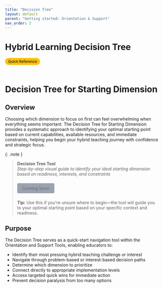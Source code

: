 ```yaml
---
title: "Decision Tree"
layout: default
parent: "Getting started: Orientation & Support"
nav_order: 2
---
```


# Hybrid Learning Decision Tree

<span style="background: #ffc107; color: #1a202c; padding: 4px 10px; border-radius: 16px; font-size: 12px; font-weight: 500; white-space: nowrap; display: inline-block; margin-bottom: 24px;">Quick Reference</span>

# Decision Tree for Starting Dimension

## Overview
Choosing which dimension to focus on first can feel overwhelming when everything seems important. The Decision Tree for Starting Dimension provides a systematic approach to identifying your optimal starting point based on current capabilities, available resources, and immediate constraints, helping you begin your hybrid teaching journey with confidence and strategic focus.



{: .note }
> **Decision Tree Tool**  
> *Step-by-step visual guide to identify your ideal starting dimension based on readiness, interests, and constraints*
>
> <span style="display: inline-block; background: #9ca3af; color: #6b7280; padding: 8px 16px; text-decoration: none; border-radius: 4px; font-weight: 500; margin: 8px 0; font-size: 14px; cursor: not-allowed;">
> Coming Soon
> </span>
>
> **Tip:** Use this if you're unsure where to begin—the tool will guide you to your optimal starting point based on your specific context and readiness.

## Purpose
The Decision Tree serves as a quick-start navigation tool within the Orientation and Support Tools, enabling educators to:

- Identify their most pressing hybrid teaching challenge or interest
- Navigate through problem-based or interest-based decision paths
- Determine which dimension to prioritize
- Connect directly to appropriate implementation levels
- Access targeted quick wins for immediate action
- Prevent decision paralysis from too many options






